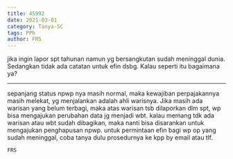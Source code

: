 ```yaml
---
title: 45992
date: 2021-03-01
category: Tanya-SC
tags: PPh
author: FRS
---
```


jika ingin lapor spt tahunan namun yg bersangkutan sudah meninggal dunia. Sedangkan tidak ada catatan untuk efin dsbg. Kalau seperti itu bagaimana ya?

---

sepanjang status npwp nya masih normal, maka kewajiban perpajakannya masih melekat, yg menjalankan adalah ahli warisnya. Jika masih ada warisan yang belum terbagi, maka atas warisan tsb dilaporkan dlm spt, wp bisa mengajukan perubahan data jg menjadi wbt. kalau memang tdk ada warisan atau wbt sudah dibagikan, maka nanti bisa disarankan untuk mengajukan penghapusan npwp. untuk permintaan efin bagi wp op yang sudah meninggal, coba tanya dulu prosedurnya ke kpp by email atau tlf.

`FRS`
